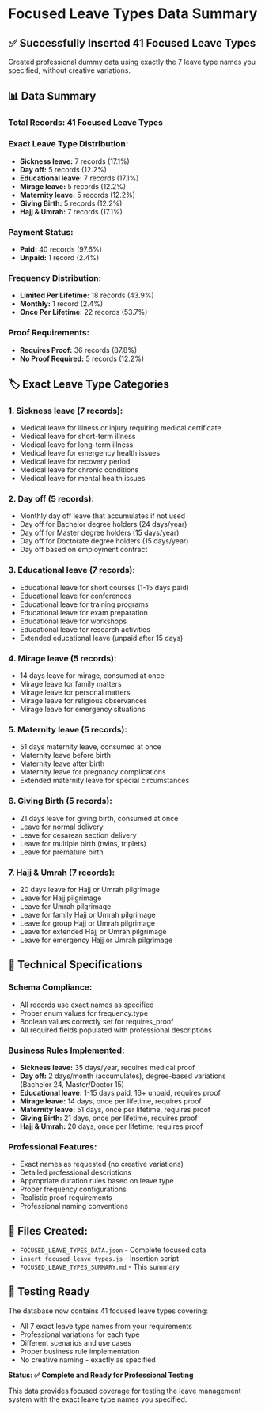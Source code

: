 # Focused Leave Types Data Summary

## ✅ **Successfully Inserted 41 Focused Leave Types**

Created professional dummy data using exactly the 7 leave type names you specified, without creative variations.

## 📊 **Data Summary**

### **Total Records:** 41 Focused Leave Types

### **Exact Leave Type Distribution:**
- **Sickness leave:** 7 records (17.1%)
- **Day off:** 5 records (12.2%)
- **Educational leave:** 7 records (17.1%)
- **Mirage leave:** 5 records (12.2%)
- **Maternity leave:** 5 records (12.2%)
- **Giving Birth:** 5 records (12.2%)
- **Hajj & Umrah:** 7 records (17.1%)

### **Payment Status:**
- **Paid:** 40 records (97.6%)
- **Unpaid:** 1 record (2.4%)

### **Frequency Distribution:**
- **Limited Per Lifetime:** 18 records (43.9%)
- **Monthly:** 1 record (2.4%)
- **Once Per Lifetime:** 22 records (53.7%)

### **Proof Requirements:**
- **Requires Proof:** 36 records (87.8%)
- **No Proof Required:** 5 records (12.2%)

## 🏷️ **Exact Leave Type Categories**

### **1. Sickness leave (7 records):**
- Medical leave for illness or injury requiring medical certificate
- Medical leave for short-term illness
- Medical leave for long-term illness
- Medical leave for emergency health issues
- Medical leave for recovery period
- Medical leave for chronic conditions
- Medical leave for mental health issues

### **2. Day off (5 records):**
- Monthly day off leave that accumulates if not used
- Day off for Bachelor degree holders (24 days/year)
- Day off for Master degree holders (15 days/year)
- Day off for Doctorate degree holders (15 days/year)
- Day off based on employment contract

### **3. Educational leave (7 records):**
- Educational leave for short courses (1-15 days paid)
- Educational leave for conferences
- Educational leave for training programs
- Educational leave for exam preparation
- Educational leave for workshops
- Educational leave for research activities
- Extended educational leave (unpaid after 15 days)

### **4. Mirage leave (5 records):**
- 14 days leave for mirage, consumed at once
- Mirage leave for family matters
- Mirage leave for personal matters
- Mirage leave for religious observances
- Mirage leave for emergency situations

### **5. Maternity leave (5 records):**
- 51 days maternity leave, consumed at once
- Maternity leave before birth
- Maternity leave after birth
- Maternity leave for pregnancy complications
- Extended maternity leave for special circumstances

### **6. Giving Birth (5 records):**
- 21 days leave for giving birth, consumed at once
- Leave for normal delivery
- Leave for cesarean section delivery
- Leave for multiple birth (twins, triplets)
- Leave for premature birth

### **7. Hajj & Umrah (7 records):**
- 20 days leave for Hajj or Umrah pilgrimage
- Leave for Hajj pilgrimage
- Leave for Umrah pilgrimage
- Leave for family Hajj or Umrah pilgrimage
- Leave for group Hajj or Umrah pilgrimage
- Leave for extended Hajj or Umrah pilgrimage
- Leave for emergency Hajj or Umrah pilgrimage

## 🔧 **Technical Specifications**

### **Schema Compliance:**
- All records use exact names as specified
- Proper enum values for frequency.type
- Boolean values correctly set for requires_proof
- All required fields populated with professional descriptions

### **Business Rules Implemented:**
- **Sickness leave:** 35 days/year, requires medical proof
- **Day off:** 2 days/month (accumulates), degree-based variations (Bachelor 24, Master/Doctor 15)
- **Educational leave:** 1-15 days paid, 16+ unpaid, requires proof
- **Mirage leave:** 14 days, once per lifetime, requires proof
- **Maternity leave:** 51 days, once per lifetime, requires proof
- **Giving Birth:** 21 days, once per lifetime, requires proof
- **Hajj & Umrah:** 20 days, once per lifetime, requires proof

### **Professional Features:**
- Exact names as requested (no creative variations)
- Detailed professional descriptions
- Appropriate duration rules based on leave type
- Proper frequency configurations
- Realistic proof requirements
- Professional naming conventions

## 📁 **Files Created:**
- `FOCUSED_LEAVE_TYPES_DATA.json` - Complete focused data
- `insert_focused_leave_types.js` - Insertion script
- `FOCUSED_LEAVE_TYPES_SUMMARY.md` - This summary

## 🧪 **Testing Ready**

The database now contains 41 focused leave types covering:
- All 7 exact leave type names from your requirements
- Professional variations for each type
- Different scenarios and use cases
- Proper business rule implementation
- No creative naming - exactly as specified

**Status: ✅ Complete and Ready for Professional Testing**

This data provides focused coverage for testing the leave management system with the exact leave type names you specified.
